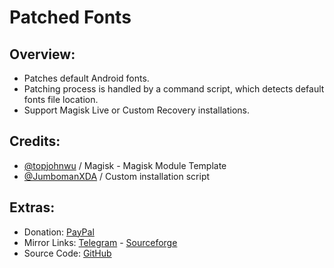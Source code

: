 # Patched Fonts

## Overview:
- Patches default Android fonts.
- Patching process is handled by a command script, which detects default fonts file location.
- Support Magisk Live or Custom Recovery installations.

## Credits:
- [@topjohnwu](https://github.com/topjohnwu) / Magisk - Magisk Module Template
- [@JumbomanXDA](https://github.com/JumbomanXDA) / Custom installation script

## Extras:
- Donation: [PayPal](https://paypal.me/gloeyisk)   
- Mirror Links: [Telegram](https://t.me/gldppc) - [Sourceforge](http://bit.ly/2Z4Kmby)   
- Source Code: [GitHub](https://github.com/gloeyisk/PatchedFonts)   
